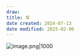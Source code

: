 ```yaml
---
draw:
title: 车
date created: 2024-07-13
date modified: 2025-02-06
---
```


![image.png|1000](https://imagehosting4picgo.oss-cn-beijing.aliyuncs.com/imagehosting/fix-dir%2Fpicgo%2Fpicgo-clipboard-images%2F2024%2F07%2F13%2F19-44-20-b5b47622098c1294c045f22c80abf1f9-20240713194420-78914f.png)
